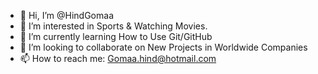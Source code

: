 - 👋 Hi, I’m @HindGomaa
- 👀 I’m interested in Sports & Watching Movies.
- 🌱 I’m currently learning How to Use Git/GitHub
- 💞️ I’m looking to collaborate on New Projects in Worldwide Companies
- 📫 How to reach me: Gomaa.hind@hotmail.com

<!---
HindGomaa/HindGomaa is a ✨ special ✨ repository because its `README.md` (this file) appears on your GitHub profile.
You can click the Preview link to take a look at your changes.
--->
